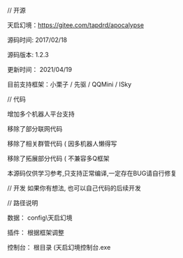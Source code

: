 // 开源

天启幻境：https://gitee.com/tapdrd/apocalypse

源码时间:	2017/02/18

源码版本:	1.2.3

更新时间：	2021/04/19

目前支持框架：小栗子 / 先驱 / QQMini / ISky

// 代码

增加多个机器人平台支持

移除了部分联网代码

移除了相关群管代码 ( 因多机器人懒得写

移除了拓展部分代码 ( 不兼容多Q框架

本源码仅供学习参考,只支持正常编译,一定存在BUG请自行修复

// 开发
如果你有想法, 也可以自己代码的后续开发


// 路径说明


数据：	config\天启幻境

插件：	根据框架调整

控制台： 根目录 (天启幻境控制台.exe
